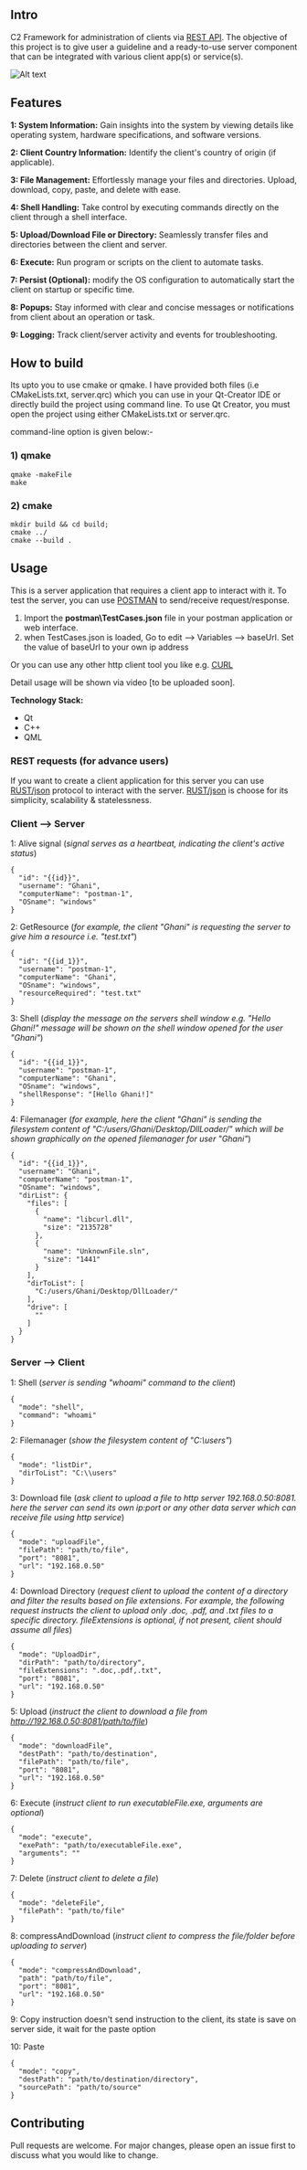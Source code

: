 ## Intro

C2 Framework for administration of clients via [REST API](https://www.redhat.com/en/topics/api/what-is-a-rest-api). The objective of this project is to give user a guideline and a ready-to-use server component that can be integrated with various client app(s) or service(s).


![Alt text](/screenshots/2.JPG?raw=true "Optional Title")

## Features
**1: System Information:** Gain insights into the system by viewing details like operating system, hardware specifications, and software versions.

**2: Client Country Information:** Identify the client's country of origin (if applicable).

**3: File Management:** Effortlessly manage your files and directories. Upload, download, copy, paste, and delete with ease.

**4: Shell Handling:** Take control by executing commands directly on the client through a shell interface.

**5: Upload/Download File or Directory:** Seamlessly transfer files and directories between the client and server.

**6: Execute:** Run program or scripts on the client to automate tasks.

**7: Persist (Optional):** modify the OS configuration to automatically start the client on startup or specific time.

**8: Popups:** Stay informed with clear and concise messages or notifications from client about an operation or task.

**9: Logging:** Track client/server activity and events for troubleshooting.


## How to build
Its upto you to use cmake or qmake. I have provided both files (i.e CMakeLists.txt, server.qrc) which you can use in your Qt-Creator IDE or directly build the project using command line.
To use Qt Creator, you must open the project using either CMakeLists.txt or server.qrc.

command-line option is given below:-

### 1) qmake
```
qmake -makeFile
make
```
### 2) cmake
```
mkdir build && cd build;
cmake ../
cmake --build .
```
## Usage

This is a server application that requires a client app to interact with it. To test the server, you can use [POSTMAN](https://www.postman.com/downloads/) to send/receive request/response.
1) Import the **postman\\TestCases.json** file in your postman application or web interface.
2) when TestCases.json is loaded, Go to edit --> Variables --> baseUrl. Set the value of baseUrl to your own ip address

Or you can use any other http client tool you like e.g. [CURL](https://curl.se/)


Detail usage will be shown via video [to be uploaded soon].

**Technology Stack:**
* Qt
* C++
* QML


### REST requests (for advance users)
If you want to create a client application for this server you can use 
[RUST/json](https://www.codecademy.com/article/what-is-rest) protocol to interact with the server.
[RUST/json](https://www.codecademy.com/article/what-is-rest) is choose for its simplicity, scalability & statelessness.

 
### Client --> Server

1: Alive signal (*signal serves as a heartbeat, indicating the client's active status*)
```
{
  "id": "{{id}}",
  "username": "Ghani",
  "computerName": "postman-1",
  "OSname": "windows"
}
```
2: GetResource (*for example, the client "Ghani" is requesting the server to give him a resource i.e. "test.txt"*)
```
{
  "id": "{{id_1}}",
  "username": "postman-1",
  "computerName": "Ghani",
  "OSname": "windows",
  "resourceRequired": "test.txt"
}
```
3: Shell (*display the message on the servers shell window e.g. "Hello Ghani!" message will be shown on the shell window opened for the user "Ghani"*)
```
{
  "id": "{{id_1}}",
  "username": "postman-1",
  "computerName": "Ghani",
  "OSname": "windows",
  "shellResponse": "[Hello Ghani!]"
}
```
4: Filemanager (*for example, here the client "Ghani" is sending the filesystem content of "C:/users/Ghani/Desktop/DllLoader/" which will be shown graphically on the opened filemanager for user "Ghani"*)
```
{
  "id": "{{id_1}}",
  "username": "Ghani",
  "computerName": "postman-1",
  "OSname": "windows",
  "dirList": {
    "files": [
      {
        "name": "libcurl.dll",
        "size": "2135728"
      },
      {
        "name": "UnknownFile.sln",
        "size": "1441"
      }
    ],
    "dirToList": [
      "C:/users/Ghani/Desktop/DllLoader/"
    ],
    "drive": [
      ""
    ]
  }
}
```

### Server --> Client
1: Shell (*server is sending "whoami" command to the client*)
```
{
  "mode": "shell",
  "command": "whoami"
}
```
2: Filemanager (*show the filesystem content of "C:\users"*)
```
{
  "mode": "listDir",
  "dirToList": "C:\\users"
}
```
3: Download file (*ask client to upload a file to http server 192.168.0.50:8081. here the server can send its own ip:port or any other data server which can receive file using http service*) 
```
{
  "mode": "uploadFile",
  "filePath": "path/to/file",
  "port": "8081",
  "url": "192.168.0.50"
}
```
4: Download Directory (*request client to upload the content of a directory and filter the results based on file extensions. For example, the following request instructs the client to upload only .doc, .pdf, and .txt files to a specific directory. fileExtensions is optional, if not present, client should assume all files*)
```
{
  "mode": "UploadDir",
  "dirPath": "path/to/directory",
  "fileExtensions": ".doc,.pdf,.txt",
  "port": "8081",
  "url": "192.168.0.50"
}
```
5: Upload (*instruct the client to download a file from http://192.168.0.50:8081/path/to/file*)
```
{
  "mode": "downloadFile",
  "destPath": "path/to/destination",
  "filePath": "path/to/file",
  "port": "8081",
  "url": "192.168.0.50"
}
```
6: Execute (*instruct client to run executableFile.exe, arguments are optional*)
```
{
  "mode": "execute",
  "exePath": "path/to/executableFile.exe",
  "arguments": ""
}
```
7: Delete (*instruct client to delete a file*)
```
{
  "mode": "deleteFile",
  "filePath": "path/to/file"
}
```
8: compressAndDownload (*instruct client to compress the file/folder before uploading to server*)
```
{
  "mode": "compressAndDownload",
  "path": "path/to/file",
  "port": "8081",
  "url": "192.168.0.50"
}
```
9: Copy instruction doesn't send instruction to the client, its state is save on server side, it wait for the paste option

10: Paste
```
{
  "mode": "copy",
  "destPath": "path/to/destination/directory",
  "sourcePath": "path/to/source"
}
```



## Contributing

Pull requests are welcome. For major changes, please open an issue first
to discuss what you would like to change.
